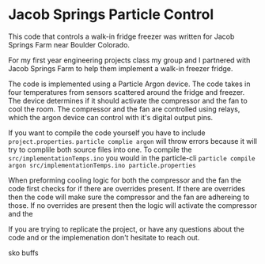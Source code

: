 # Jacob Springs Particle Control

This code that controls a walk-in fridge freezer was written for Jacob Springs Farm near Boulder Colorado.

For my first year engineering projects class my group and I partnered with Jacob Springs Farm to help them implement a walk-in freezer fridge.

The code is implemented using a Particle Argon device. The code takes in four temperatures from sensors scattered around the fridge and freezer. The device determines if it should activate the compressor and the fan to cool the room. The compressor and the fan are controlled using relays, which the argon device can control with it's digital output pins. 

If you want to compile the code yourself you have to include `project.properties`. 
`particle complie argon` will throw errors because it will try to complile both source files into one.
To compile the `src/implementationTemps.ino` you would in the particle-cli `particle compile argon src/implementationTemps.ino particle.properties`  

When preforming cooling logic for both the compressor and the fan the code first checks for if there are overrides present. If there are overrides then the code will make sure the compressor and the fan are adhereing to those. If no overrides are present then the logic will activate the compressor and the 

If you are trying to replicate the project, or have any questions about the code and or the implemenation don't hesitate to reach out. 

sko buffs
